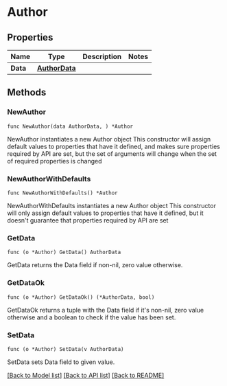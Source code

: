 # Author

## Properties

Name | Type | Description | Notes
------------ | ------------- | ------------- | -------------
**Data** | [**AuthorData**](AuthorData.md) |  | 

## Methods

### NewAuthor

`func NewAuthor(data AuthorData, ) *Author`

NewAuthor instantiates a new Author object
This constructor will assign default values to properties that have it defined,
and makes sure properties required by API are set, but the set of arguments
will change when the set of required properties is changed

### NewAuthorWithDefaults

`func NewAuthorWithDefaults() *Author`

NewAuthorWithDefaults instantiates a new Author object
This constructor will only assign default values to properties that have it defined,
but it doesn't guarantee that properties required by API are set

### GetData

`func (o *Author) GetData() AuthorData`

GetData returns the Data field if non-nil, zero value otherwise.

### GetDataOk

`func (o *Author) GetDataOk() (*AuthorData, bool)`

GetDataOk returns a tuple with the Data field if it's non-nil, zero value otherwise
and a boolean to check if the value has been set.

### SetData

`func (o *Author) SetData(v AuthorData)`

SetData sets Data field to given value.



[[Back to Model list]](../README.md#documentation-for-models) [[Back to API list]](../README.md#documentation-for-api-endpoints) [[Back to README]](../README.md)


